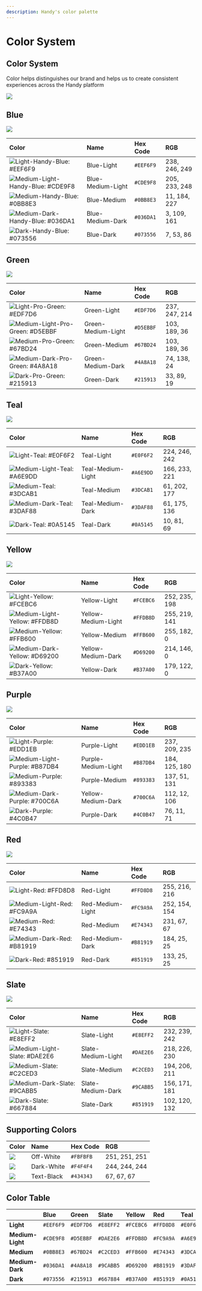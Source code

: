 ```yaml
---
description: Handy's color palette
---
```


# Color System

## Color System

Color helps distinguishes our brand and helps us to create consistent experiences across the Handy platform

![](../.gitbook/assets/overview.png)

## Blue

![](../.gitbook/assets/blue.png)

| Color | Name | Hex Code | RGB |
| :--- | :--- | :--- | :--- |
| ![Light-Handy-Blue: \#EEF6F9](../.gitbook/assets/light-handy-blue.png) | Blue-Light | `#EEF6F9` | 238, 246, 249 |
| ![Medium-Light-Handy-Blue: \#CDE9F8](../.gitbook/assets/medium-light-handy-blue.png) | Blue-Medium-Light | `#CDE9F8` | 205, 233, 248 |
| ![Medium-Handy-Blue: \#0BB8E3](../.gitbook/assets/medium-handy-blue.png) | Blue-Medium | `#0BB8E3` | 11, 184, 227 |
| ![Medium-Dark-Handy-Blue: \#036DA1](../.gitbook/assets/medium-dark-handy-blue.png) | Blue-Medium-Dark | `#036DA1` | 3, 109, 161 |
| ![Dark-Handy-Blue: \#073556](../.gitbook/assets/dark-handy-blue.png) | Blue-Dark | `#073556` | 7, 53, 86 |

## Green

![](../.gitbook/assets/green.png)

| Color | Name | Hex Code | RGB |
| :--- | :--- | :--- | :--- |
| ![Light-Pro-Green: \#EDF7D6](../.gitbook/assets/light-pro-green.png) | Green-Light | `#EDF7D6` | 237, 247, 214 |
| ![Medium-Light-Pro-Green: \#D5EBBF](../.gitbook/assets/medium-light-pro-green.png) | Green-Medium-Light | `#D5EBBF` | 103, 189, 36 |
| ![Medium-Pro-Green: \#67BD24](../.gitbook/assets/medium-pro-green.png) | Green-Medium | `#67BD24` | 103, 189, 36 |
| ![Medium-Dark-Pro-Green: \#4A8A18](../.gitbook/assets/medium-dark-pro-green.png) | Green-Medium-Dark | `#4A8A18` | 74, 138, 24 |
| ![Dark-Pro-Green: \#215913](../.gitbook/assets/dark-pro-green.png) | Green-Dark | `#215913` | 33, 89, 19 |

## Teal

![](../.gitbook/assets/teal.png)

| Color | Name | Hex Code | RGB |
| :--- | :--- | :--- | :--- |
| ![Light-Teal: \#E0F6F2](../.gitbook/assets/light-teal.png) | Teal-Light | `#E0F6F2` | 224, 246, 242 |
| ![Medium-Light-Teal: \#A6E9DD](../.gitbook/assets/medium-light-teal.png) | Teal-Medium-Light | `#A6E9DD` | 166, 233, 221 |
| ![Medium-Teal: \#3DCAB1](../.gitbook/assets/medium-teal.png) | Teal-Medium | `#3DCAB1` | 61, 202, 177 |
| ![Medium-Dark-Teal: \#3DAF88](../.gitbook/assets/medium-dark-teal.png) | Teal-Medium-Dark | `#3DAF88` | 61, 175, 136 |
| ![Dark-Teal: \#0A5145](../.gitbook/assets/dark-teal.png) | Teal-Dark | `#0A5145` | 10, 81, 69 |

## Yellow

![](../.gitbook/assets/yellow.png)

| Color | Name | Hex Code | RGB |
| :--- | :--- | :--- | :--- |
| ![Light-Yellow: \#FCEBC6](../.gitbook/assets/light-yellow.png) | Yellow-Light | `#FCEBC6` | 252, 235, 198 |
| ![Medium-Light-Yellow: \#FFDB8D](../.gitbook/assets/medium-light-yellow.png) | Yellow-Medium-Light | `#FFDB8D` | 255, 219, 141 |
| ![Medium-Yellow: \#FFB600](../.gitbook/assets/medium-yellow.png) | Yellow-Medium | `#FFB600` | 255, 182, 0 |
| ![Medium-Dark-Yellow: \#D69200](../.gitbook/assets/medium-dark-yellow.png) | Yellow-Medium-Dark | `#D69200` | 214, 146, 0 |
| ![Dark-Yellow: \#B37A00](../.gitbook/assets/dark-yellow.png) | Yellow-Dark | `#B37A00` | 179, 122, 0 |

## Purple

![](../.gitbook/assets/purple.png)

| Color | Name | Hex Code | RGB |
| :--- | :--- | :--- | :--- |
| ![Light-Purple: \#EDD1EB](../.gitbook/assets/light-purple.png) | Purple-Light | `#EDD1EB` | 237, 209, 235 |
| ![Medium-Light-Purple: \#B87DB4](../.gitbook/assets/medium-light-purple.png) | Purple-Medium-Light | `#B87DB4` | 184, 125, 180 |
| ![Medium-Purple: \#893383](../.gitbook/assets/medium-purple.png) | Purple-Medium | `#893383` | 137, 51, 131 |
| ![Medium-Dark-Purple: \#700C6A](../.gitbook/assets/medium-dark-purple.png) | Yellow-Medium-Dark | `#700C6A` | 112, 12, 106 |
| ![Dark-Purple: \#4C0B47](../.gitbook/assets/dark-purple.png) | Purple-Dark | `#4C0B47` | 76, 11, 71 |

## Red

![](../.gitbook/assets/red.png)

| Color | Name | Hex Code | RGB |
| :--- | :--- | :--- | :--- |
| ![Light-Red: \#FFD8D8](../.gitbook/assets/light-red.png) | Red-Light | `#FFD8D8` | 255, 216, 216 |
| ![Medium-Light-Red: \#FC9A9A](../.gitbook/assets/medium-light-red.png) | Red-Medium-Light | `#FC9A9A` | 252, 154, 154 |
| ![Medium-Red: \#E74343](../.gitbook/assets/medium-red.png) | Red-Medium | `#E74343` | 231, 67, 67 |
| ![Medium-Dark-Red: \#B81919](../.gitbook/assets/medium-dark-red.png) | Red-Medium-Dark | `#B81919` | 184, 25, 25 |
| ![Dark-Red: \#851919](../.gitbook/assets/dark-red.png) | Red-Dark | `#851919` | 133, 25, 25 |

## Slate

![](../.gitbook/assets/slate.png)

| Color | Name | Hex Code | RGB |
| :--- | :--- | :--- | :--- |
| ![Light-Slate: \#E8EFF2](../.gitbook/assets/light-slate.png) | Slate-Light | `#E8EFF2` | 232, 239, 242 |
| ![Medium-Light-Slate: \#DAE2E6](../.gitbook/assets/medium-light-slate.png) | Slate-Medium-Light | `#DAE2E6` | 218, 226, 230 |
| ![Medium-Slate: \#C2CED3](../.gitbook/assets/medium-slate.png) | Slate-Medium | `#C2CED3` | 194, 206, 211 |
| ![Medium-Dark-Slate: \#9CABB5](../.gitbook/assets/medium-dark-slate.png) | Slate-Medium-Dark | `#9CABB5` | 156, 171, 181 |
| ![Dark-Slate: \#667884](../.gitbook/assets/dark-slate.png) | Slate-Dark | `#851919` | 102, 120, 132 |

## Supporting Colors

| Color | Name | Hex Code | RGB |
| :--- | :--- | :--- | :--- |
| ![](../.gitbook/assets/image.png) | Off-White | `#FBFBFB` | 251, 251, 251 |
| ![](../.gitbook/assets/image%20%287%29.png) | Dark-White | `#F4F4F4` | 244, 244, 244 |
| ![](../.gitbook/assets/image%20%282%29.png) | Text-Black | `#434343` | 67, 67, 67 |

## Color Table

|  | Blue | Green | Slate | Yellow | Red | Teal | Purple |
| :--- | :--- | :--- | :--- | :--- | :--- | :--- | :--- |
| **Light** | `#EEF6F9` | `#EDF7D6` | `#E8EFF2` | `#FCEBC6` | `#FFD8D8` | `#E0F6F2` | `#EDD1EB` |
| **Medium-Light** | `#CDE9F8` | `#D5EBBF` | `#DAE2E6` | `#FFDB8D` | `#FC9A9A` | `#A6E9DD` | `#B87DB4` |
| **Medium** | `#0BB8E3` | `#67BD24` | `#C2CED3` | `#FFB600` | `#E74343` | `#3DCAB1` | `#893383` |
| **Medium-Dark** | `#036DA1` | `#4A8A18` | `#9CABB5` | `#D69200` | `#B81919` | `#3DAF88` | `#700C6A` |
| **Dark** | `#073556` | `#215913` | `#667884` | `#B37A00` | `#851919` | `#0A5145` | `#4C0B47` |

